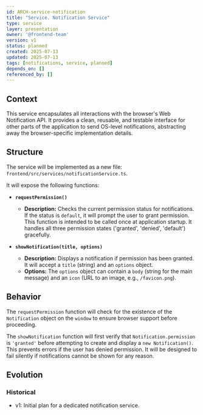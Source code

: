 ```yaml
---
id: ARCH-service-notification
title: "Service. Notification Service"
type: service
layer: presentation
owner: '@frontend-team'
version: v1
status: planned
created: 2025-07-13
updated: 2025-07-13
tags: [notifications, service, planned]
depends_on: []
referenced_by: []
---
```

## Context
This service encapsulates all interactions with the browser's Web Notification API. It provides a clean, reusable, and testable interface for other parts of the application to send OS-level notifications, abstracting away the browser-specific implementation details.

## Structure
The service will be implemented as a new file: `frontend/src/services/notificationService.ts`.

It will expose the following functions:

*   **`requestPermission()`**
    *   **Description:** Checks the current permission status for notifications. If the status is `default`, it will prompt the user to grant permission. This function is intended to be called once at application startup. It handles all three permission states ('granted', 'denied', 'default') gracefully.

*   **`showNotification(title, options)`**
    *   **Description:** Displays a notification if permission has been granted. It will accept a `title` (string) and an `options` object.
    *   **Options:** The `options` object can contain a `body` (string for the main message) and an `icon` (URL to an image, e.g., `/favicon.png`).

## Behavior
The `requestPermission` function will check for the existence of the `Notification` object on the `window` to ensure browser support before proceeding.

The `showNotification` function will first verify that `Notification.permission` is `'granted'` before attempting to create and display a `new Notification()`. This prevents errors if the user has denied permission. It will be designed to fail silently if notifications cannot be shown for any reason.

## Evolution
### Historical
- v1: Initial plan for a dedicated notification service.
